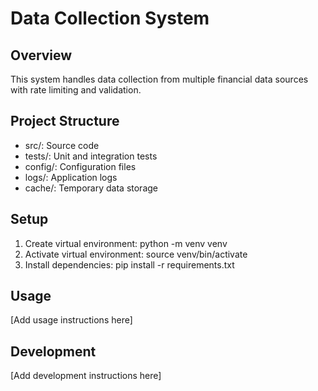 # Data Collection System

## Overview
This system handles data collection from multiple financial data sources with rate limiting and validation.

## Project Structure
- src/: Source code
- tests/: Unit and integration tests
- config/: Configuration files
- logs/: Application logs
- cache/: Temporary data storage

## Setup
1. Create virtual environment: python -m venv venv
2. Activate virtual environment: source venv/bin/activate
3. Install dependencies: pip install -r requirements.txt

## Usage
[Add usage instructions here]

## Development
[Add development instructions here]
